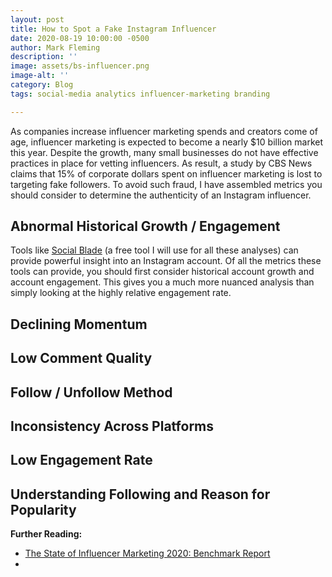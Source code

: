 ```yaml
---
layout: post
title: How to Spot a Fake Instagram Influencer
date: 2020-08-19 10:00:00 -0500
author: Mark Fleming
description: ''
image: assets/bs-influencer.png
image-alt: ''
category: Blog
tags: social-media analytics influencer-marketing branding

---
```

As companies increase influencer marketing spends and creators come of age, influencer marketing is expected to become a nearly $10 billion market this year. Despite the growth, many small businesses do not have effective practices in place for vetting influencers. As result, a study by CBS News claims that 15% of corporate dollars spent on influencer marketing is lost to targeting fake followers. To avoid such fraud, I have assembled metrics you should consider to determine the authenticity of an Instagram influencer.

## Abnormal Historical Growth / Engagement

Tools like [Social Blade](https://socialblade.com/ "Social Blade") (a free tool I will use for all these analyses) can provide powerful insight into an Instagram account. Of all the metrics these tools can provide, you should first consider historical account growth and account engagement. This gives you a much more nuanced analysis than simply looking at the highly relative engagement rate.

## Declining Momentum

## Low Comment Quality

## Follow / Unfollow Method

## Inconsistency Across Platforms

## Low Engagement Rate

## Understanding Following and Reason for Popularity

**Further Reading:**

* [The State of Influencer Marketing 2020: Benchmark Report](https://influencermarketinghub.com/influencer-marketing-benchmark-report-2020/ "The State of Influencer Marketing 2020: Benchmark Report")
* 